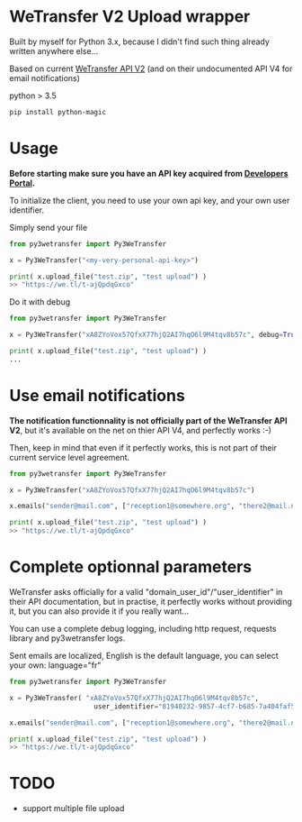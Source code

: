 # WeTransfer V2 Upload wrapper

Built by myself for Python 3.x, because I didn't find such thing already written anywhere else...

Based on current [WeTransfer API V2][wetransferdoc] (and on their undocumented API V4 for email notifications)

python > 3.5

```sh
pip install python-magic
```

# Usage
**Before starting make sure you have an API key acquired from [Developers Portal](https://developers.wetransfer.com/).**

To initialize the client, you need to use your own api key, and your own user identifier. 

Simply send your file
```python
from py3wetransfer import Py3WeTransfer

x = Py3WeTransfer("<my-very-personal-api-key>")

print( x.upload_file("test.zip", "test upload") )
>> "https://we.tl/t-ajQpdqGxco"
```

Do it with debug
```python
from py3wetransfer import Py3WeTransfer

x = Py3WeTransfer("xA8ZYoVox57QfxX77hjQ2AI7hqO6l9M4tqv8b57c", debug=True)

print( x.upload_file("test.zip", "test upload") )
...
```

# Use email notifications
**The notification functionnality is not officially part of the WeTransfer API V2**, but it's available on the net on thier API V4, and perfectly works :-)

Then, keep in mind that even if it perfectly works, this is not part of their current service level agreement.
```python
from py3wetransfer import Py3WeTransfer

x = Py3WeTransfer("xA8ZYoVox57QfxX77hjQ2AI7hqO6l9M4tqv8b57c")

x.emails("sender@mail.com", ["reception1@somewhere.org", "there2@mail.net"])

print( x.upload_file("test.zip", "test upload") )
>> "https://we.tl/t-ajQpdqGxco"
```

# Complete optionnal parameters
WeTransfer asks officially for a valid "domain_user_id"/"user_identifier" in their API documentation, but in practise, it perfectly works without providing it, but you can also provide it if you really want...

You can use a complete debug logging, including http request, requests library and py3wetransfer logs.

Sent emails are localized, English is the default language, you can select your own: language="fr"
```python
from py3wetransfer import Py3WeTransfer

x = Py3WeTransfer( "xA8ZYoVox57QfxX77hjQ2AI7hqO6l9M4tqv8b57c", 
                     user_identifier="81940232-9857-4cf7-b685-7a404faf5205", debug=True)

x.emails("sender@mail.com", ["reception1@somewhere.org", "there2@mail.net"], language="fr")

print( x.upload_file("test.zip", "test upload") )
>> "https://we.tl/t-ajQpdqGxco"
```

# TODO
  - support multiple file upload

   [wetransferdoc]: < : https://developers.wetransfer.com/documentation>
